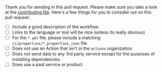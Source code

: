 Thank you for sending in this pull request. Please make sure you take a look at the [contributing file](CONTRIBUTING.md). Here's a few things for you to consider out on this pull request:

- [ ] Include a good description of the workflow.
- [ ] Links to the language or tool will be nice (unless its really obvious)
- [ ] For the `*.yml` file, please include a matching `ci/properties/*.properties.json` file.
- [ ] Does not use an Action that isn't in the `actions` organization.
- [ ] Does not send data to any 3rd party service except for the purposes of installing dependencies.
- [ ] Does use a paid service or product.
